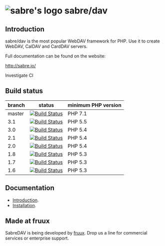 ![sabre's logo](http://sabre.io/img/logo.png) sabre/dav
=======================================================

Introduction
------------

sabre/dav is the most popular WebDAV framework for PHP. Use it to create WebDAV, CalDAV and CardDAV servers.

Full documentation can be found on the website:

http://sabre.io/

Investigate CI

Build status
------------

| branch       | status | minimum PHP version |
| ------------ | ------ | ------------------- |
| master       | [![Build Status](https://travis-ci.org/sabre-io/dav.svg?branch=master)](https://travis-ci.org/sabre-io/dav) | PHP 7.1 |
| 3.1          | [![Build Status](https://travis-ci.org/sabre-io/dav.svg?branch=3.0)](https://travis-ci.org/sabre-io/dav) | PHP 5.5 |
| 3.0          | [![Build Status](https://travis-ci.org/sabre-io/dav.svg?branch=3.0)](https://travis-ci.org/sabre-io/dav) | PHP 5.4 |
| 2.1          | [![Build Status](https://travis-ci.org/sabre-io/dav.svg?branch=2.1)](https://travis-ci.org/sabre-io/dav) | PHP 5.4 |
| 2.0          | [![Build Status](https://travis-ci.org/sabre-io/dav.svg?branch=2.0)](https://travis-ci.org/sabre-io/dav) | PHP 5.4 |
| 1.8          | [![Build Status](https://travis-ci.org/sabre-io/dav.svg?branch=1.8)](https://travis-ci.org/sabre-io/dav) | PHP 5.3 |
| 1.7          | [![Build Status](https://travis-ci.org/sabre-io/dav.svg?branch=1.7)](https://travis-ci.org/sabre-io/dav) | PHP 5.3 |
| 1.6          | [![Build Status](https://travis-ci.org/sabre-io/dav.svg?branch=1.6)](https://travis-ci.org/sabre-io/dav) | PHP 5.3 |

Documentation
-------------

* [Introduction](http://sabre.io/dav/).
* [Installation](http://sabre.io/dav/install/).


Made at fruux
-------------

SabreDAV is being developed by [fruux](https://fruux.com/). Drop us a line for commercial services or enterprise support.
